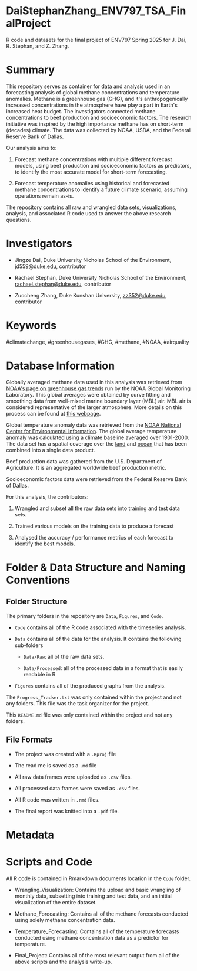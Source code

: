 # DaiStephanZhang_ENV797_TSA_FinalProject

R code and datasets for the final project of ENV797 Spring 2025 for J. Dai, R. Stephan, and Z. Zhang.

# Summary

This repository serves as container for data and analysis used in an forecasting analysis of global methane concentrations and temperature anomalies. Methane is a greenhouse gas (GHG), and it's anthropogenically increased concentrations in the atmosphere have play a part in Earth's increased heat budget. The investigators connected methane concentrations to beef production and socioeconomic factors. The research initiative was inspired by the high importance methane has on short-term (decades) climate. The data was collected by NOAA, USDA, and the Federal Reserve Bank of Dallas.

Our analysis aims to:

1.  Forecast methane concentrations with multiple different forecast models, using beef production and socioeconomic factors as predictors, to identify the most accurate model for short-term forecasting.

2.  Forecast temperature anomalies using historical and forecasted methane concentrations to identify a future climate scenario, assuming operations remain as-is.

The repository contains all raw and wrangled data sets, visualizations, analysis, and associated R code used to answer the above research questions.

# Investigators

-   Jingze Dai, Duke University Nicholas School of the Environment,
    [jd559\@duke.edu](mailto:jd559@duke.edu),
    contributor

-   Rachael Stephan, Duke University Nicholas School of the Environment,
    [rachael.stephan\@duke.edu](mailto:rachael.stephan@duke.edu),
    contributor

-   Zuocheng Zhang, Duke Kunshan University,
    [zz352\@duke.edu](mailto:zz352@duke.edu),
    contributor

    
# Keywords

#climatechange, #greenhousegases, #GHG, #methane, #NOAA, #airquality

# Database Information

Globally averaged methane data used in this analysis was retrieved from [NOAA's page on greenhouse gas trends](https://gml.noaa.gov/ccgg/trends_ch4/) run by the NOAA Global Monitoring Laboratory. This global averages were obtained by curve fitting and smoothing data from well-mixed marine boundary layer (MBL) air. MBL air is considered representative of the larger atmosphere. More details on this process can be found at [this webpage](https://gml.noaa.gov/ccgg/about/global_means.html). 

Global temperature anomaly data was retrieved from the [NOAA National Center for Environmental Information](https://www.ncei.noaa.gov/access/monitoring/climate-at-a-glance/global/time-series). The global average temperature anomaly was calculated using a climate baseline averaged over 1901-2000. The data set has a spatial coverage over the [land](https://www.ncei.noaa.gov/products/land-based-station/global-historical-climatology-network-monthly) and [ocean](https://www.ncei.noaa.gov/products/extended-reconstructed-sst) that has been combined into a single data product.

Beef production data was gathered from the U.S. Department of Agriculture. It is an aggregated worldwide beef production metric. 

Socioeconomic factors data were retrieved from the Federal Reserve Bank of Dallas. 

For this analysis, the contributors:

1.  Wrangled and subset all the raw data sets into training and test data sets.

2.  Trained various models on the training data to produce a forecast

3.  Analysed the accuracy / performance metrics of each forecast to identify the best models.

# Folder & Data Structure and Naming Conventions

## Folder Structure

The primary folders in the repository are `Data`, `Figures`, and `Code`.

-   `Code` contains all of the R code associated with the timeseries analysis.

-   `Data` contains all of the data for the analysis. It contains the following
    sub-folders

    -   `Data/Raw`: all of the raw data sets.

    -   `Data/Processed`: all of the processed data in a format that is easily readable in R

-   `Figures` contains all of the produced graphs from the analysis.

The `Progress_Tracker.txt` was only contained within the project and not any folders. This file was the task organizer for the project.

This `README.md` file was only contained within the project and not any folders.

## File Formats

-   The project was created with a `.Rproj` file

-   The read me is saved as a `.md` file

-   All raw data frames were uploaded as `.csv` files.

-   All processed data frames were saved as `.csv` files.

-   All R code was written in `.rmd` files.

-   The final report was knitted into a `.pdf` file.

# Metadata

# Scripts and Code

All R code is contained in Rmarkdown documents location in the `Code`
folder.

-   Wrangling_Visualization: Contains the upload and basic wrangling of monthly data, subsetting into training and test data, and an initial visualization of the entire dataset.

-   Methane_Forecasting: Contains all of the methane forecasts conducted using solely methane concentration data.

-   Temperature_Forecasting: Contains all of the temperature forecasts conducted using methane concentration data as a predictor for temperature.

-   Final_Project: Contains all of the most relevant output from all of the above scripts and the analysis write-up.
